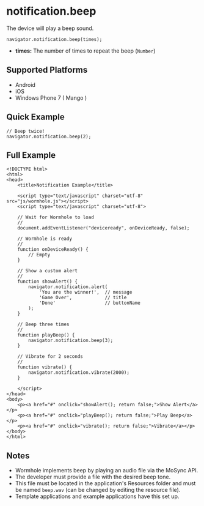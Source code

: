 notification.beep
=================

The device will play a beep sound.

	navigator.notification.beep(times);

- __times:__ The number of times to repeat the beep (`Number`)

Supported Platforms
-------------------

- Android
- iOS
- Windows Phone 7 ( Mango )

Quick Example
-------------

	// Beep twice!
	navigator.notification.beep(2);

Full Example
------------

	<!DOCTYPE html>
	<html>
	<head>
		<title>Notification Example</title>

		<script type="text/javascript" charset="utf-8" src="js/wormhole.js"></script>
		<script type="text/javascript" charset="utf-8">

		// Wait for Wormhole to load
		//
		document.addEventListener("deviceready", onDeviceReady, false);

		// Wormhole is ready
		//
		function onDeviceReady() {
			// Empty
		}

		// Show a custom alert
		//
		function showAlert() {
			navigator.notification.alert(
				'You are the winner!',  // message
				'Game Over',            // title
				'Done'                  // buttonName
			);
		}

		// Beep three times
		//
		function playBeep() {
			navigator.notification.beep(3);
		}

		// Vibrate for 2 seconds
		//
		function vibrate() {
			navigator.notification.vibrate(2000);
		}

		</script>
	</head>
	<body>
		<p><a href="#" onclick="showAlert(); return false;">Show Alert</a></p>
		<p><a href="#" onclick="playBeep(); return false;">Play Beep</a></p>
		<p><a href="#" onclick="vibrate(); return false;">Vibrate</a></p>
	</body>
	</html>

Notes
-----

- Wormhole implements beep by playing an audio file via the MoSync API.
- The developer must provide a file with the desired beep tone.
- This file must be located in the application's Resources folder and must be named `beep.wav` (can be changed by editing the resource file).
- Template applications and example applications have this set up.

